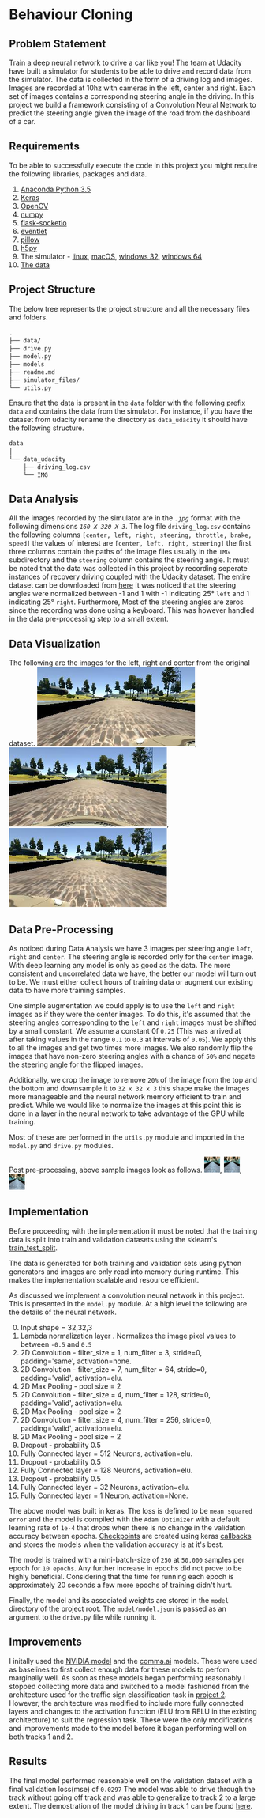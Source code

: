 
# Behaviour Cloning


## Problem Statement

Train a deep neural network to drive a car like you! The team at Udacity have built a simulator for students to be able to drive and record data from the simulator. The data is collected in the form of a driving log and images. Images are recorded at 10hz with cameras in the left, center and right. Each set of images contains a corresponding steering angle in the driving. In this project we build a framework consisting of a Convolution Neural Network to predict the steering angle given the image of the road from the dashboard of a car.


## Requirements

To be able to successfully execute the code in this project you might require the following libraries, packages and  data.

1. [Anaconda Python 3.5](https://www.continuum.io/downloads)
2. [Keras](https://keras.io/)
3. [OpenCV](https://anaconda.org/menpo/opencv3)
4. [numpy](https://anaconda.org/anaconda/numpy)
5. [flask-socketio](https://anaconda.org/pypi/flask-socketio)
6. [eventlet](https://anaconda.org/conda-forge/eventlet)
7. [pillow](https://anaconda.org/anaconda/pillow)
8. [h5py](https://anaconda.org/conda-forge/h5py)
9. The simulator - [linux](https://d17h27t6h515a5.cloudfront.net/topher/2016/November/5831f0f7_simulator-linux/simulator-linux.zip), [macOS](https://d17h27t6h515a5.cloudfront.net/topher/2016/November/5831f290_simulator-macos/simulator-macos.zip), [windows 32](https://d17h27t6h515a5.cloudfront.net/topher/2016/November/5831f4b6_simulator-windows-32/simulator-windows-32.zip), [windows 64](https://d17h27t6h515a5.cloudfront.net/topher/2016/November/5831f3a4_simulator-windows-64/simulator-windows-64.zip)
10. [The data](https://drive.google.com/open?id=0B94J1XBB-7XKeUpSQ2JvTnIxblk)


## Project Structure

The below tree represents the project structure and all the necessary files and folders.
```
.
├── data/
├── drive.py
├── model.py
├── models
├── readme.md
├── simulator_files/
└── utils.py
```

Ensure that the data is present in the `data` folder with the following prefix `data` and contains the data from the simulator. For instance, if you have the dataset from udacity rename the directory as `data_udacity` it should have the following structure.


```
data
│
└── data_udacity
    ├── driving_log.csv
    └── IMG
```


## Data Analysis

All the images recorded by the simulator are in the *`.jpg`* format with the following dimensions *`160 X 320 X 3`*. The log file `driving_log.csv` contains the following columns `[center, left, right, steering, throttle, brake, speed]` the values of interest are `[center, left, right, steering]` the first three columns contain the paths of the image files usually in the `IMG` subdirectory and the `steering` column contains the steering angle.
It must be noted that the data was collected in this project by recording seperate instances of recovery driving coupled with the Udacity [dataset](https://d17h27t6h515a5.cloudfront.net/topher/2016/December/584f6edd_data/data.zip). The entire dataset can be downloaded from [here](https://drive.google.com/file/d/0B94J1XBB-7XKeUpSQ2JvTnIxblk/view?usp=sharing)
It was noticed that the steering angles were normalized between -1 and 1 with -1 indicating 25&deg; `left` and 1 indicating 25&deg; `right`. Furthermore, Most of the steering angles are zeros since the recording was done using a keyboard. This was however handled in the data pre-processing step to a small extent.


## Data Visualization

The following are the images for the left, right and center from the original dataset.
![left](samples/left_2016_12_01_13_30_48_287.jpg), ![center](samples/center_2016_12_01_13_30_48_287.jpg), ![right](samples/right_2016_12_01_13_30_48_287.jpg)

## Data Pre-Processing

As noticed during Data Analysis we have 3 images per steering angle `left`, `right` and `center`. The steering angle is recorded only for the `center` image. With deep learning any model is only as good as the data. The more consistent and uncorrelated data we have, the better our model will turn out to be. We must either collect hours of training data or augment our existing data to have more training samples.

One simple augmentation we could apply is  to use the `left` and `right` images as if they were the center images. To do this, it's assumed that the steering angles corresponding to the `left` and `right` images must be shifted by a small constant. We assume a constant 0f `0.25` (This was arrived at after taking values in the range `0.1` to `0.3` at intervals of `0.05`). We apply this to all the images and get two times more images. We also randomly flip the images that have non-zero steering angles with a chance of `50%` and negate the steering angle for the flipped images.

Additionally, we crop the image to remove `20%` of the image from the top and the bottom and downsample it to `32 x 32 x 3` this shape make the images more manageable and the neural network memory efficient to train and predict. While we would like to normalize the images at this point this is done in a layer in the neural network to take advantage of the GPU while training.

Most of these are performed in the `utils.py` module and imported in the `model.py` and `drive.py` modules.

Post pre-processing, above sample images look as follows.
![left](samples/pre_processed_left.jpg), ![center](samples/pre_processed_center.jpg), ![right](samples/pre_processed_right.jpg)


## Implementation

Before proceeding with the implementation it must be noted that the training data is split into train and validation datasets using the sklearn's [train_test_split](http://scikit-learn.org/stable/modules/generated/sklearn.model_selection.train_test_split.html#sklearn-model-selection-train-test-split).

The data is generated for both training and validation sets using python generators and images are only read into memory during runtime. This makes the implementation scalable and resource efficient.

As discussed we implement a convolution neural network in this project. This is presented in the `model.py` module. At a high level the following are the details of the neural network.

0. Input shape = 32,32,3
1. Lambda normalization layer . Normalizes the image pixel values to between `-0.5` and `0.5`
2. 2D Convolution - filter_size = 1, num_filter = 3, stride=0, padding='same', activation=none.
3. 2D Convolution - filter_size = 7, num_filter = 64, stride=0, padding='valid', activation=elu.
4. 2D Max Pooling - pool size = 2
5. 2D Convolution - filter_size = 4, num_filter = 128, stride=0, padding='valid', activation=elu.
6. 2D Max Pooling - pool size = 2
7. 2D Convolution - filter_size = 4, num_filter = 256, stride=0, padding='valid', activation=elu.
8. 2D Max Pooling - pool size = 2
9. Dropout - probability 0.5
10. Fully Connected layer = 512 Neurons, activation=elu.
11. Dropout - probability 0.5
12. Fully Connected layer = 128 Neurons, activation=elu.
13. Dropout - probability 0.5
14. Fully Connected layer = 32 Neurons, activation=elu.
15. Fully Connected layer = 1 Neuron, activation=None.

The above model was built in keras. The loss is defined to be `mean squared error` and the model is compiled with the `Adam Optimizer` with a default learning rate of `1e-4` that drops when there is no change in the validation accuracy between epochs. [Checkpoints](https://github.com/fchollet/keras/blob/master/keras/callbacks.py#L220) are created using keras [callbacks](https://keras.io/callbacks/) and stores the models when the validation accuracy is at it's best.

The model is trained with a mini-batch-size of `250` at `50,000` samples per epoch for `10 epochs`. Any further increase in epochs did not prove to be highly beneficial. Considering that the time for running each epoch is approximately 20 seconds a few more epochs of training didn't hurt.

Finally, the model and its associated weights are stored in the `model` directory of the project root. The `model/model.json` is passed as an argument to the `drive.py` file while running it.


## Improvements

I initally used the [NVIDIA model](https://devblogs.nvidia.com/parallelforall/deep-learning-self-driving-cars/) and the [comma.ai](https://github.com/commaai/research/blob/master/train_steering_model.py) models. These were used as baselines to first collect enough data for these models to perfom marginally well. As soon as these models began performing reasonably I stopped collecting more data and switched to a model fashioned from the architecture used for the traffic sign classification task in [project 2](https://github.com/parambharat/traffic-signs). However, the architecture was modified to include more fully connected layers and changes to the activation function (ELU from RELU in the existing architecture) to suit the regression task. These were the only modifications and improvements made to the model before it bagan performing well on both tracks 1 and 2.


## Results

The final model performed reasonable well on the validation dataset with a final validation loss(mse) of `0.0297` The model was able to drive through the track without going off track and was able to generalize to track 2 to a large extent. The demostration of the model driving in track 1 can be found [here](https://youtu.be/pVGz8hXLQgY).
